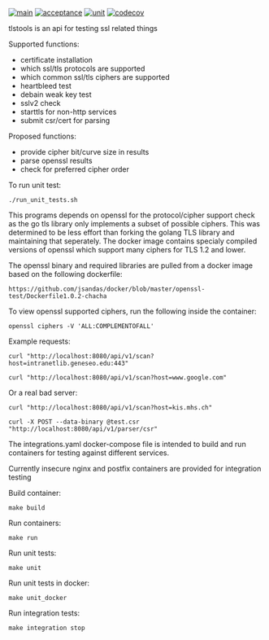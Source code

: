 [![main](https://github.com/jsandas/tlstools/actions/workflows/release.yaml/badge.svg)](https://github.com/jsandas/tlstools/actions/workflows/release.yaml)
[![acceptance](https://github.com/jsandas/tlstools/actions/workflows/integration.yaml/badge.svg)](https://github.com/jsandas/tlstools/actions/workflows/integration.yaml)
[![unit](https://github.com/jsandas/tlstools/actions/workflows/unit.yaml/badge.svg)](https://github.com/jsandas/tlstools/actions/workflows/unit.yaml)
[![codecov](https://codecov.io/gh/jsandas/tlstools/branch/master/graph/badge.svg?token=BTCVS201GQ)](https://codecov.io/gh/jsandas/tlstools)

tlstools is an api for testing ssl related things

Supported functions:
* certificate installation
* which ssl/tls protocols are supported
* which common ssl/tls ciphers are supported
* heartbleed test
* debain weak key test
* sslv2 check
* starttls for non-http services
* submit csr/cert for parsing

Proposed functions:
* provide cipher bit/curve size in results
* parse openssl results
* check for preferred cipher order


To run unit test:
```
./run_unit_tests.sh
```


This programs depends on openssl for the protocol/cipher support check as the go tls library only implements a subset of possible ciphers.  This was determined to be less effort than forking the golang TLS library and maintaining that seperately.  The docker image contains specialy compiled versions of openssl which support many ciphers for TLS 1.2 and lower.

The openssl binary and required libraries are pulled from a docker image based on the following dockerfile:
```
https://github.com/jsandas/docker/blob/master/openssl-test/Dockerfile1.0.2-chacha
```

To view openssl supported ciphers, run the following inside the container:
```
openssl ciphers -V 'ALL:COMPLEMENTOFALL'
```

Example requests:
```
curl "http://localhost:8080/api/v1/scan?host=intranetlib.geneseo.edu:443"
```
```
curl "http://localhost:8080/api/v1/scan?host=www.google.com"
```
Or a real bad server:
```
curl "http://localhost:8080/api/v1/scan?host=kis.mhs.ch"
```
```
curl -X POST --data-binary @test.csr "http://localhost:8080/api/v1/parser/csr"
```


The integrations.yaml docker-compose file is intended to build and run containers for testing against different services.  

Currently insecure nginx and postfix containers are provided for integration testing

Build container:
```
make build
```

Run containers:
```
make run
```

Run unit tests:
```
make unit
```

Run unit tests in docker:
```
make unit_docker
```

Run integration tests:
```
make integration stop
```
